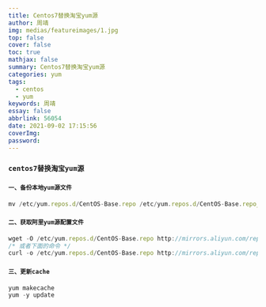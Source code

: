 ```yaml
---
title: Centos7替换淘宝yum源
author: 周靖
img: medias/featureimages/1.jpg
top: false
cover: false
toc: true
mathjax: false
summary: Centos7替换淘宝yum源
categories: yum
tags:
  - centos
  - yum
keywords: 周靖
essay: false
abbrlink: 56054
date: 2021-09-02 17:15:56
coverImg:
password:
---
```


### `centos7替换淘宝yum源`

#### `一、备份本地yum源文件`
```js
mv /etc/yum.repos.d/CentOS-Base.repo /etc/yum.repos.d/CentOS-Base.repo_bak
```

#### `二、获取阿里yum源配置文件`
```js
wget -O /etc/yum.repos.d/CentOS-Base.repo http://mirrors.aliyun.com/repo/Centos-7.repo
/* 或者下面的命令 */
curl -o /etc/yum.repos.d/CentOS-Base.repo http://mirrors.aliyun.com/repo/Centos-7.repo
```

#### `三、更新cache`
```js
yum makecache
yum -y update
```
